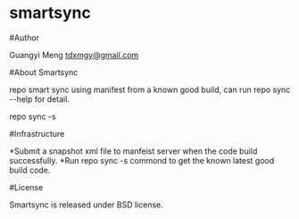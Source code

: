 # smartsync

#Author

Guangyi Meng tdxmgy@gmail.com

#About Smartsync

repo smart sync using manifest from a known good build, can run repo sync --help for detail.

repo sync -s

#Infrastructure

*Submit a snapshot xml file to manfeist server when the code build successfully.
*Run repo sync -s commond to get the known latest good build code.

#License

Smartsync is released under BSD license.
